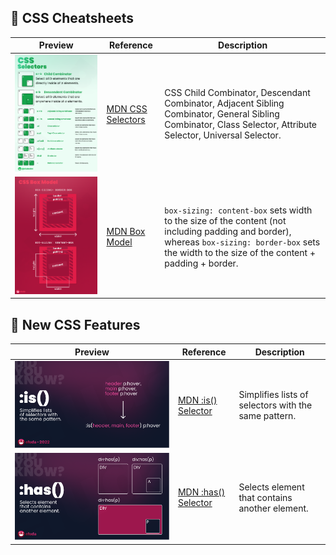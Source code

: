 ## :paperclip: CSS Cheatsheets

| Preview                                                      | Reference                                                    | Description                                                  |
| ------------------------------------------------------------ | ------------------------------------------------------------ | ------------------------------------------------------------ |
| [![](./assets/lowres-css_selectors.png)](./assets/css_selectors.png) | [MDN CSS Selectors](https://developer.mozilla.org/en-US/docs/Web/CSS/CSS_Selectors) | CSS Child Combinator, Descendant Combinator, Adjacent Sibling Combinator, General Sibling Combinator, Class Selector, Attribute Selector, Universal Selector. |
| [![](./assets/lowres-css_box_model.png)](./assets/css_box_model.png) | [MDN Box Model](https://developer.mozilla.org/en-US/docs/Learn/CSS/Building_blocks/The_box_model) | `box-sizing: content-box` sets width to the size of the content (not including padding and border), whereas `box-sizing: border-box` sets the width to the size of the content + padding + border. |

## :red_circle: New CSS Features

| Preview                                                      | Reference                                                    | Description                                          |
| ------------------------------------------------------------ | ------------------------------------------------------------ | ---------------------------------------------------- |
| [![](./assets/lowres-css_is_selector.png)](./assets/css_is_selector.png) | [MDN :is() Selector](https://developer.mozilla.org/en-US/docs/Web/CSS/:is) | Simplifies lists of selectors with the same pattern. |
| [![](./assets/lowres-css_has_selector.png)](./assets/css_has_selector.png) | [MDN :has() Selector](https://developer.mozilla.org/en-US/docs/Web/CSS/:has) | Selects element that contains another element.       |

